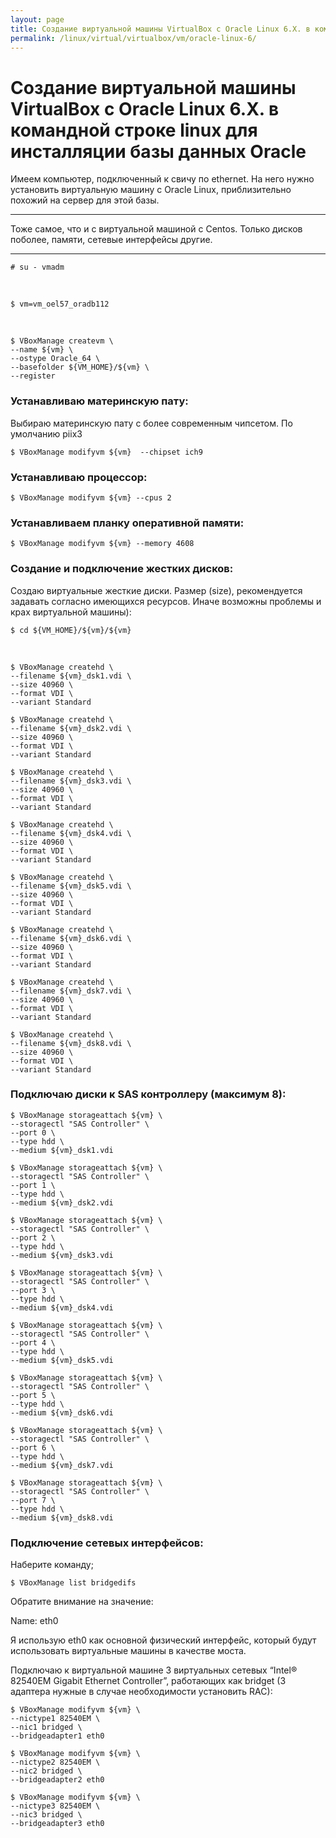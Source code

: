 ```yaml
---
layout: page
title: Создание виртуальной машины VirtualBox с Oracle Linux 6.X. в командной строке linux для инсталляции базы данных Oracle
permalink: /linux/virtual/virtualbox/vm/oracle-linux-6/
---
```


# Создание виртуальной машины VirtualBox с Oracle Linux 6.X. в командной строке linux для инсталляции базы данных Oracle

Имеем компьютер, подключенный к свичу по ethernet.
На него нужно установить виртуальную машину с Oracle Linux, приблизительно похожий на сервер для этой базы.

___
Тоже самое, что и с виртуальной машиной с Centos. Только дисков поболее, памяти, сетевые интерфейсы другие.

___
    # su - vmadm

<br/>

    $ vm=vm_oel57_oradb112

<br/>

    $ VBoxManage createvm \
    --name ${vm} \
    --ostype Oracle_64 \
    --basefolder ${VM_HOME}/${vm} \
    --register


### Устанавливаю материнскую пату:

Выбираю материнскую пату с более современным чипсетом. По умолчанию piix3

    $ VBoxManage modifyvm ${vm}  --chipset ich9


### Устанавливаю процессор:


    $ VBoxManage modifyvm ${vm} --cpus 2


### Устанавливаем планку оперативной памяти:


    $ VBoxManage modifyvm ${vm} --memory 4608


### Создание и подключение жестких дисков:


Создаю виртуальные жесткие диски. Размер (size), рекомендуется задавать согласно имеющихся ресурсов. Иначе возможны проблемы и крах виртуальной машины):

    $ cd ${VM_HOME}/${vm}/${vm}

<br/>

    $ VBoxManage createhd \
    --filename ${vm}_dsk1.vdi \
    --size 40960 \
    --format VDI \
    --variant Standard

    $ VBoxManage createhd \
    --filename ${vm}_dsk2.vdi \
    --size 40960 \
    --format VDI \
    --variant Standard

    $ VBoxManage createhd \
    --filename ${vm}_dsk3.vdi \
    --size 40960 \
    --format VDI \
    --variant Standard

    $ VBoxManage createhd \
    --filename ${vm}_dsk4.vdi \
    --size 40960 \
    --format VDI \
    --variant Standard

    $ VBoxManage createhd \
    --filename ${vm}_dsk5.vdi \
    --size 40960 \
    --format VDI \
    --variant Standard

    $ VBoxManage createhd \
    --filename ${vm}_dsk6.vdi \
    --size 40960 \
    --format VDI \
    --variant Standard

    $ VBoxManage createhd \
    --filename ${vm}_dsk7.vdi \
    --size 40960 \
    --format VDI \
    --variant Standard

    $ VBoxManage createhd \
    --filename ${vm}_dsk8.vdi \
    --size 40960 \
    --format VDI \
    --variant Standard


### Подключаю диски к SAS контроллеру (максимум 8):


    $ VBoxManage storageattach ${vm} \
    --storagectl "SAS Controller" \
    --port 0 \
    --type hdd \
    --medium ${vm}_dsk1.vdi

    $ VBoxManage storageattach ${vm} \
    --storagectl "SAS Controller" \
    --port 1 \
    --type hdd \
    --medium ${vm}_dsk2.vdi

    $ VBoxManage storageattach ${vm} \
    --storagectl "SAS Controller" \
    --port 2 \
    --type hdd \
    --medium ${vm}_dsk3.vdi

    $ VBoxManage storageattach ${vm} \
    --storagectl "SAS Controller" \
    --port 3 \
    --type hdd \
    --medium ${vm}_dsk4.vdi

    $ VBoxManage storageattach ${vm} \
    --storagectl "SAS Controller" \
    --port 4 \
    --type hdd \
    --medium ${vm}_dsk5.vdi

    $ VBoxManage storageattach ${vm} \
    --storagectl "SAS Controller" \
    --port 5 \
    --type hdd \
    --medium ${vm}_dsk6.vdi

    $ VBoxManage storageattach ${vm} \
    --storagectl "SAS Controller" \
    --port 6 \
    --type hdd \
    --medium ${vm}_dsk7.vdi

    $ VBoxManage storageattach ${vm} \
    --storagectl "SAS Controller" \
    --port 7 \
    --type hdd \
    --medium ${vm}_dsk8.vdi


### Подключение сетевых интерфейсов:


Наберите команду;

    $ VBoxManage list bridgedifs

Обратите внимание на значение:

Name:                eth0

Я использую eth0 как основной физический интерфейс, который будут использовать виртуальные машины в качестве моста.

Подключаю к виртуальной машине 3 виртуальных сетевых “Intel® 82540EM Gigabit Ethernet Controller”, работающих как bridget (3 адаптера нужные в случае необходимости установить RAC):

    $ VBoxManage modifyvm ${vm} \
    --nictype1 82540EM \
    --nic1 bridged \
    --bridgeadapter1 eth0

    $ VBoxManage modifyvm ${vm} \
    --nictype2 82540EM \
    --nic2 bridged \
    --bridgeadapter2 eth0

    $ VBoxManage modifyvm ${vm} \
    --nictype3 82540EM \
    --nic3 bridged \
    --bridgeadapter3 eth0
